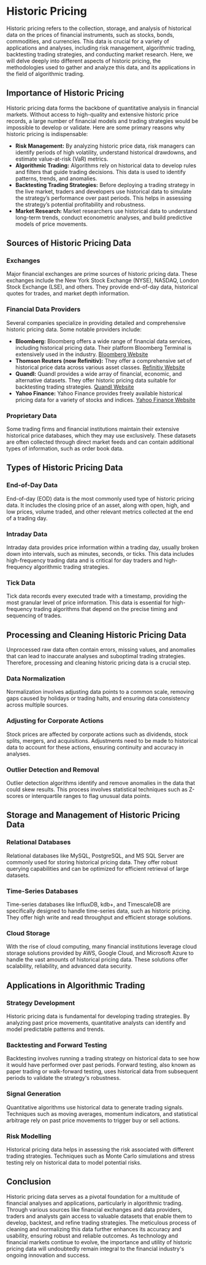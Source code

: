 # Historic Pricing

Historic pricing refers to the collection, storage, and analysis of historical data on the prices of financial instruments, such as stocks, bonds, commodities, and currencies. This data is crucial for a variety of applications and analyses, including risk management, algorithmic trading, backtesting trading strategies, and conducting market research. Here, we will delve deeply into different aspects of historic pricing, the methodologies used to gather and analyze this data, and its applications in the field of algorithmic trading.

## Importance of Historic Pricing

Historic pricing data forms the backbone of quantitative analysis in financial markets. Without access to high-quality and extensive historic price records, a large number of financial models and trading strategies would be impossible to develop or validate. Here are some primary reasons why historic pricing is indispensable:

- **Risk Management:** By analyzing historic price data, risk managers can identify periods of high volatility, understand historical drawdowns, and estimate value-at-risk (VaR) metrics.
- **Algorithmic Trading:** Algorithms rely on historical data to develop rules and filters that guide trading decisions. This data is used to identify patterns, trends, and anomalies.
- **Backtesting Trading Strategies:** Before deploying a trading strategy in the live market, traders and developers use historical data to simulate the strategy’s performance over past periods. This helps in assessing the strategy’s potential profitability and robustness.
- **Market Research:** Market researchers use historical data to understand long-term trends, conduct econometric analyses, and build predictive models of price movements.

## Sources of Historic Pricing Data

### Exchanges

Major financial exchanges are prime sources of historic pricing data. These exchanges include the New York Stock Exchange (NYSE), NASDAQ, London Stock Exchange (LSE), and others. They provide end-of-day data, historical quotes for trades, and market depth information.

### Financial Data Providers

Several companies specialize in providing detailed and comprehensive historic pricing data. Some notable providers include:

- **Bloomberg:** Bloomberg offers a wide range of financial data services, including historical pricing data. Their platform Bloomberg Terminal is extensively used in the industry. [Bloomberg Website](https://www.bloomberg.com)
- **Thomson Reuters (now Refinitiv):** They offer a comprehensive set of historical price data across various asset classes. [Refinitiv Website](https://www.refinitiv.com)
- **Quandl:** Quandl provides a wide array of financial, economic, and alternative datasets. They offer historic pricing data suitable for backtesting trading strategies. [Quandl Website](https://www.quandl.com)
- **Yahoo Finance:** Yahoo Finance provides freely available historical pricing data for a variety of stocks and indices. [Yahoo Finance Website](https://finance.yahoo.com)

### Proprietary Data

Some trading firms and financial institutions maintain their extensive historical price databases, which they may use exclusively. These datasets are often collected through direct market feeds and can contain additional types of information, such as order book data.

## Types of Historic Pricing Data

### End-of-Day Data

End-of-day (EOD) data is the most commonly used type of historic pricing data. It includes the closing price of an asset, along with open, high, and low prices, volume traded, and other relevant metrics collected at the end of a trading day.

### Intraday Data

Intraday data provides price information within a trading day, usually broken down into intervals, such as minutes, seconds, or ticks. This data includes high-frequency trading data and is critical for day traders and high-frequency algorithmic trading strategies.

### Tick Data

Tick data records every executed trade with a timestamp, providing the most granular level of price information. This data is essential for high-frequency trading algorithms that depend on the precise timing and sequencing of trades.

## Processing and Cleaning Historic Pricing Data

Unprocessed raw data often contain errors, missing values, and anomalies that can lead to inaccurate analyses and suboptimal trading strategies. Therefore, processing and cleaning historic pricing data is a crucial step.

### Data Normalization

Normalization involves adjusting data points to a common scale, removing gaps caused by holidays or trading halts, and ensuring data consistency across multiple sources.

### Adjusting for Corporate Actions

Stock prices are affected by corporate actions such as dividends, stock splits, mergers, and acquisitions. Adjustments need to be made to historical data to account for these actions, ensuring continuity and accuracy in analyses.

### Outlier Detection and Removal

Outlier detection algorithms identify and remove anomalies in the data that could skew results. This process involves statistical techniques such as Z-scores or interquartile ranges to flag unusual data points.

## Storage and Management of Historic Pricing Data

### Relational Databases

Relational databases like MySQL, PostgreSQL, and MS SQL Server are commonly used for storing historical pricing data. They offer robust querying capabilities and can be optimized for efficient retrieval of large datasets.

### Time-Series Databases

Time-series databases like InfluxDB, kdb+, and TimescaleDB are specifically designed to handle time-series data, such as historic pricing. They offer high write and read throughput and efficient storage solutions.

### Cloud Storage

With the rise of cloud computing, many financial institutions leverage cloud storage solutions provided by AWS, Google Cloud, and Microsoft Azure to handle the vast amounts of historical pricing data. These solutions offer scalability, reliability, and advanced data security.

## Applications in Algorithmic Trading

### Strategy Development

Historic pricing data is fundamental for developing trading strategies. By analyzing past price movements, quantitative analysts can identify and model predictable patterns and trends.

### Backtesting and Forward Testing

Backtesting involves running a trading strategy on historical data to see how it would have performed over past periods. Forward testing, also known as paper trading or walk-forward testing, uses historical data from subsequent periods to validate the strategy's robustness.

### Signal Generation

Quantitative algorithms use historical data to generate trading signals. Techniques such as moving averages, momentum indicators, and statistical arbitrage rely on past price movements to trigger buy or sell actions.

### Risk Modelling

Historical pricing data helps in assessing the risk associated with different trading strategies. Techniques such as Monte Carlo simulations and stress testing rely on historical data to model potential risks.

## Conclusion

Historic pricing data serves as a pivotal foundation for a multitude of financial analyses and applications, particularly in algorithmic trading. Through various sources like financial exchanges and data providers, traders and analysts gain access to valuable datasets that enable them to develop, backtest, and refine trading strategies. The meticulous process of cleaning and normalizing this data further enhances its accuracy and usability, ensuring robust and reliable outcomes. As technology and financial markets continue to evolve, the importance and utility of historic pricing data will undoubtedly remain integral to the financial industry's ongoing innovation and success.
